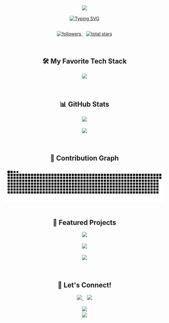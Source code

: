 <div align="center">

<img src="https://capsule-render.vercel.app/api?type=waving&color=47F722&height=200&section=header&text=John%20Lloyd%20Umani&fontSize=50&fontColor=fff&animation=fadeIn&fontAlignY=30&desc=Full%20Stack%20Developer&descAlignY=50&descAlign=50"/>

<br/>

[![Typing SVG](https://readme-typing-svg.demolab.com?font=JetBrains+Mono&weight=600&size=30&duration=3000&pause=1000&color=47F722&center=true&vCenter=true&random=false&width=435&lines=NeonStack;Creative+Coder;Problem+Solver)](https://git.io/typing-svg)

<br/>

<div>
  <a href="https://github.com/NeonStack?tab=followers">
    <img alt="followers" title="Follow me on Github" src="https://custom-icon-badges.demolab.com/github/followers/NeonStack?color=236ad3&labelColor=1155ba&style=for-the-badge&logo=person-add&label=Follow&logoColor=white"/>
  </a>
  &nbsp;&nbsp;
  <a href="https://github.com/NeonStack?tab=repositories&sort=stargazers">
    <img alt="total stars" title="Total stars on GitHub" src="https://custom-icon-badges.demolab.com/github/stars/NeonStack?color=55960c&style=for-the-badge&labelColor=488207&logo=star"/>
  </a>
</div>

<br/>
<br/>

<h2>
  🛠️ My Favorite Tech Stack
</h2>

<div>
  <a href="https://skillicons.dev">
    <img src="https://skillicons.dev/icons?i=html,css,tailwind,js,svelte,react,php,python&perline=4" />
  </a>
</div>

<br/>
<br/>

<h2>
  📊 GitHub Stats
</h2>

<div>
  <img width="390" src="https://github-readme-streak-stats.herokuapp.com/?user=NeonStack&theme=gotham&hide_border=true"/>
  <br/><br/>
  <img width="390" src="https://github-readme-stats-git-masterrstaa-rickstaa.vercel.app/api?username=NeonStack&show_icons=true&theme=gotham&hide_border=true&count_private=true"/>
</div>

<br/>
<br/>

<h2>
  🐍 Contribution Graph
</h2>

<picture>
  <source media="(prefers-color-scheme: dark)" srcset="https://raw.githubusercontent.com/NeonStack/NeonStack/output/github-contribution-grid-snake-dark.svg" />
  <source media="(prefers-color-scheme: light)" srcset="https://raw.githubusercontent.com/NeonStack/NeonStack/output/github-contribution-grid-snake.svg" />
  <img alt="github-snake" src="https://raw.githubusercontent.com/NeonStack/NeonStack/output/github-contribution-grid-snake-dark.svg" />
</picture>

<br/>
<br/>

<h2>
  🌟 Featured Projects
</h2>

<div align="center">
  <a href="https://github.com/NeonStack/JOMS-SCG-Dress-Shoppe">
    <img src="https://github-readme-stats-git-masterrstaa-rickstaa.vercel.app/api/pin/?username=NeonStack&repo=JOMS-SCG-Dress-Shoppe&theme=gotham&hide_border=true" />
  </a>
  <br/><br/>
  <a href="https://github.com/NeonStack/OLFU-QUIZ-CONSOLE">
    <img src="https://github-readme-stats-git-masterrstaa-rickstaa.vercel.app/api/pin/?username=NeonStack&repo=OLFU-QUIZ-CONSOLE&theme=gotham&hide_border=true" />
  </a>
  <br/><br/>
  <a href="https://github.com/NeonStack/neonstack.github.io">
    <img src="https://github-readme-stats-git-masterrstaa-rickstaa.vercel.app/api/pin/?username=NeonStack&repo=neonstack.github.io&theme=gotham&hide_border=true" />
  </a>
</div>

<br/>
<br/>

<h2>
  🤝 Let's Connect!
</h2>

<div>
  <a href="https://www.linkedin.com/in/john-lloyd-umani/">
    <img src="https://img.shields.io/badge/-LinkedIn-0A66C2?style=for-the-badge&logo=linkedin&logoColor=white" />
  </a>
  &nbsp;&nbsp;
  <a href="mailto:umani.johnlloyd.esplana@gmail.com">
    <img src="https://img.shields.io/badge/-Email-EA4335?style=for-the-badge&logo=gmail&logoColor=white" />
  </a>
</div>

<br/>

<img src="https://komarev.com/ghpvc/?username=NeonStack&color=47F722&style=for-the-badge&label=Profile+Views"/>
<br/>
<img src="https://capsule-render.vercel.app/api?type=waving&color=47F722&height=100&section=footer"/>

</div>
